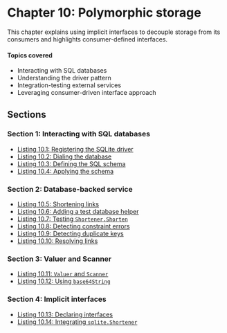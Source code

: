 # Chapter 10: Polymorphic storage

This chapter explains using implicit interfaces to decouple storage from its consumers and highlights consumer-defined interfaces.

#### Topics covered
- Interacting with SQL databases
- Understanding the driver pattern
- Integration-testing external services
- Leveraging consumer-driven interface approach

## Sections

### Section 1: Interacting with SQL databases
- [Listing 10.1: Registering the SQLite driver](../all-listings/10-polymorphic-storage/01-registering-the-sqlite-driver.md)
- [Listing 10.2: Dialing the database](../all-listings/10-polymorphic-storage/02-dialing-the-database.md)
- [Listing 10.3: Defining the SQL schema](../all-listings/10-polymorphic-storage/03-defining-the-sql-schema.md)
- [Listing 10.4: Applying the schema](../all-listings/10-polymorphic-storage/04-applying-the-schema.md)
### Section 2: Database-backed service
- [Listing 10.5: Shortening links](../all-listings/10-polymorphic-storage/05-shortening-links.md)
- [Listing 10.6: Adding a test database helper](../all-listings/10-polymorphic-storage/06-adding-a-test-database-helper.md)
- [Listing 10.7: Testing `Shortener.Shorten`](../all-listings/10-polymorphic-storage/07-testing-shortenershorten.md)
- [Listing 10.8: Detecting constraint errors](../all-listings/10-polymorphic-storage/08-detecting-constraint-errors.md)
- [Listing 10.9: Detecting duplicate keys](../all-listings/10-polymorphic-storage/09-detecting-duplicate-keys.md)
- [Listing 10.10: Resolving links](../all-listings/10-polymorphic-storage/10-resolving-links.md)
### Section 3: Valuer and Scanner
- [Listing 10.11: `Valuer` and `Scanner`](../all-listings/10-polymorphic-storage/11-valuer-and-scanner.md)
- [Listing 10.12: Using `base64String`](../all-listings/10-polymorphic-storage/12-using-base64string.md)
### Section 4: Implicit interfaces
- [Listing 10.13: Declaring interfaces](../all-listings/10-polymorphic-storage/13-declaring-interfaces.md)
- [Listing 10.14: Integrating `sqlite.Shortener`](../all-listings/10-polymorphic-storage/14-integrating-sqliteshortener.md)
